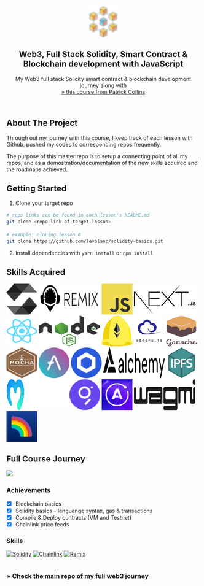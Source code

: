<a name="readme-top"></a>

<!-- PROJECT LOGO -->
<br />
<div align="center">
  <a href="https://github.com/levblanc/web3-blockchain-solidity-course-js">
    <img src="./images/blockchain.svg" alt="Logo" width="80" height="80">
  </a>

  <h2 align="center">Web3, Full Stack Solidity, Smart Contract & Blockchain development with JavaScript</h2>

  <p align="center">
    My Web3 full stack Solicity smart contract & blockchain development journey along with 
    <br />
    <a href="https://youtu.be/gyMwXuJrbJQ"> » this course from Patrick Collins</a>
  </p>
</div>

<br />

<!-- ABOUT THE PROJECT -->

## About The Project

Through out my journey with this course, I keep track of each lesson with
Github, pushed my codes to corresponding repos frequently.

The purpose of this master repo is to setup a connecting point of all my repos,
and as a demostration/documentation of the new skills acquired and the roadmaps
achieved.

<!-- GETTING STARTED -->

## Getting Started

1. Clone your target repo

```sh
# repo links can be found in each lesson's README.md
git clone <repo-link-of-target-lesson>

# example: cloning lesson 0
git clone https://github.com/levblanc/solidity-basics.git
```

2. Install dependencies with `yarn install` or `npm install`

## Skills Acquired

<img src="./images/solidity.svg" alt="Solidity" width="80" height="80">
<img src="./images/remix.svg" alt="Remix" width="160" height="80">
<img src="./images/javascript.svg" alt="Javascript" width="80" height="80">
<img src="./images/nextjs.svg" alt="NextJS" width="160" height="80">
<img src="./images/react.svg" alt="React" width="80" height="80">
<img src="./images/nodejs.svg" alt="NodeJS" width="160" height="80">
<img src="./images/hardhat.svg" alt="Hardhat" width="80" height="80">
<img src="./images/ethersjs.png" alt="EthersJS" width="80" height="80">
<img src="./images/ganache.svg" alt="Ganache" width="80" height="80">
<img src="./images/mocha.svg" alt="Mocha" width="80" height="80">
<img src="./images/aave.svg" alt="AAVE" width="80" height="80">
<img src="./images/chainlink.svg" alt="Chainlink" width="80" height="80">
<img src="./images/alchemy.svg" alt="Alchemy" width="160" height="80">
<img src="./images/ipfs.png" alt="IPFS" width="80" height="80">
<img src="./images/moralis.svg" alt="Moralis" width="160" height="80">
<img src="./images/thegraph.svg" alt="The Graph" width="80" height="80">
<img src="./images/apollo.png" alt="Apollo GraphQL" width="80" height="80">
<img src="./images/wagmi.svg" alt="Wagmi" width="160" height="80">
<img src="./images/rainbow.svg" alt="RainbowKit" width="80" height="80">

<!-- ROADMAP -->

## Full Course Journey

<a href="https://github.com/levblanc/solidity-basics"><img src="https://img.shields.io/badge/challenge%2000-blockchain,%20remix%20and%20solidity%20basics%20(Lessons%200%20~%204)-4D21FC?style=for-the-badge&logo=blockchaindotcom" height="35" /></a>

### Achievements

- [x] Blockchain basics
- [x] Solidity basics - languange syntax, gas & transactions
- [x] Compile & Deploy contracts (VM and Testnet)
- [x] Chainlink price feeds

### Skills

[![Solidity]](https://soliditylang.org/) [![Chainlink]](https://chain.link/)
[![Remix]](https://remix.ethereum.org/)

#

### [» Check the main repo of my full web3 journey](https://github.com/levblanc/web3-blockchain-solidity-course-js)

<!-- MARKDOWN LINKS & IMAGES -->
<!-- https://www.markdownguide.org/basic-syntax/#reference-style-links -->

[solidity]:
  https://img.shields.io/badge/solidity-1E1E3F?style=for-the-badge&logo=solidity
[chainlink]:
  https://img.shields.io/badge/chainlink-375bd2?style=for-the-badge&logo=chainlink
[remix]:
  https://img.shields.io/badge/remix%20IDE-181E29?style=for-the-badge&logo=ethereum
